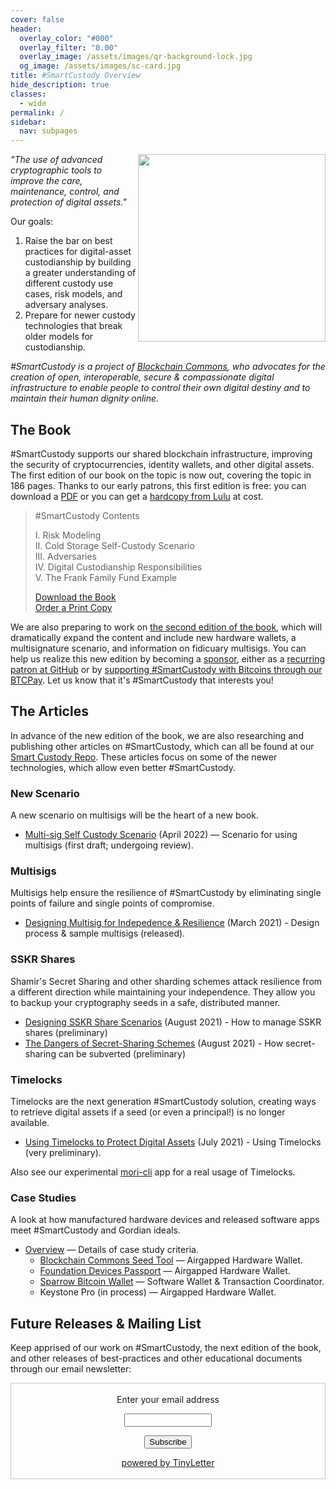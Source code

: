 ```yaml
---
cover: false
header:
  overlay_color: "#000"
  overlay_filter: "0.00"
  overlay_image: /assets/images/qr-background-lock.jpg
  og_image: /assets/images/sc-card.jpg
title: #SmartCustody Overview
hide_description: true
classes:
  - wide
permalink: /
sidebar:
  nav: subpages
---
```


<a href="https://bit.ly/SmartCustodyBookV101"><img src="http://www.smartcustody.com/assets/images/book-cover-v1-med.jpg" width=300 align="right"></a>*"The use of advanced cryptographic tools to improve the care, maintenance, control, and protection of digital assets."*

Our goals:

1. Raise the bar on best practices for digital-asset custodianship by building a greater understanding of different custody use cases, risk models, and adversary analyses.
2. Prepare for newer custody technologies that break older models for custodianship.

_#SmartCustody is a project of [Blockchain Commons](https://www.BlockchainCommons.com), who advocates for the creation of open, interoperable, secure & compassionate digital infrastructure to enable people to control their own digital destiny and to maintain their human dignity online._

## The Book

#SmartCustody supports our shared blockchain infrastructure, improving the security of cryptocurrencies, identity wallets, and other digital assets. The first edition of our book on the topic is now out, covering the topic in 186 pages. Thanks to our early patrons, this first edition is free: you can download a [PDF](https://bit.ly/SmartCustodyBookV101) or you can get a [hardcopy from Lulu](https://bit.ly/SmartCustodyBookViaLulu) at cost.

> #SmartCustody Contents
> 
> I. Risk Modeling<br>
> II. Cold Storage Self-Custody Scenario<br>
> III. Adversaries<br>
> IV. Digital Custodianship Responsibilities<br>
> V. The Frank Family Fund Example
>
> [Download the Book](https://bit.ly/SmartCustodyBookV101)<br>
> [Order a Print Copy](https://bit.ly/SmartCustodyBookViaLulu)

We are also preparing to work on [the second edition of the book](https://github.com/BlockchainCommons/SmartCustodyBook/blob/master/TODO.md), which will dramatically expand the content and include new hardware wallets, a multisignature scenario, and information on fidicuary multisigs. You can help us realize this new edition by becoming a [sponsor](https://www.smartcustody.com/sponsors/), either as a [recurring patron at GitHub](https://github.com/sponsors/BlockchainCommons) or by [supporting #SmartCustody with Bitcoins through our BTCPay](https://btcpay.blockchaincommons.com/). Let us know that it's #SmartCustody that interests you!

## The Articles

In advance of the new edition of the book, we are also researching and publishing other articles on #SmartCustody, which can all be found at our [Smart Custody Repo](https://github.com/BlockchainCommons/SmartCustody). These articles focus on some of the newer technologies, which allow even better #SmartCustody.

### New Scenario

A new scenario on multisigs will be the heart of a new book.

* [Multi-sig Self Custody Scenario](https://github.com/BlockchainCommons/SmartCustody/blob/master/Docs/Scenario-Multisig.md) (April 2022) — Scenario for using multisigs (first draft; undergoing review).

### Multisigs

Multisigs help ensure the resilience of #SmartCustody by eliminating single points of failure and single points of compromise.

* [Designing Multisig for Indepedence & Resilience](https://github.com/BlockchainCommons/SmartCustody/blob/master/Docs/Multisig.md) (March 2021) - Design process & sample multisigs (released).

### SSKR Shares

Shamir's Secret Sharing and other sharding schemes attack resilience from a different direction while maintaining your independence. They allow you to backup your cryptography seeds in a safe, distributed manner.

* [Designing SSKR Share Scenarios](https://github.com/BlockchainCommons/SmartCustody/blob/master/Docs/SSKR-Sharing.md) (August 2021) - How to manage SSKR shares (preliminary)
* [The Dangers of Secret-Sharing Schemes](https://github.com/BlockchainCommons/SmartCustody/blob/master/Docs/SSKR-Dangers.md) (August 2021) - How secret-sharing can be subverted (preliminary)

### Timelocks

Timelocks are the next generation #SmartCustody solution, creating ways to retrieve digital assets if a seed (or even a principal!) is no longer available. 

* [Using Timelocks to Protect Digital Assets](https://github.com/BlockchainCommons/SmartCustody/blob/master/Docs/Timelocks.md) (July 2021) - Using Timelocks (very preliminary).

Also see our experimental [mori-cli](https://github.com/BlockchainCommons/mori-cli) app for a real usage of Timelocks.

### Case Studies

A look at how manufactured hardware devices and released software apps meet #SmartCustody and Gordian ideals.

* [Overview](https://github.com/BlockchainCommons/SmartCustody/blob/master/Docs/Case-Studies-Overview.md) — Details of case study criteria.
   * [Blockchain Commons Seed Tool](https://github.com/BlockchainCommons/SmartCustody/blob/master/Docs/Case-Study-SeedTool.md) — Airgapped Hardware Wallet.
   * [Foundation Devices Passport](https://github.com/BlockchainCommons/SmartCustody/blob/master/Docs/Case-Study-Passport.md) — Airgapped Hardware Wallet.
   * [Sparrow Bitcoin Wallet](https://github.com/BlockchainCommons/SmartCustody/blob/master/Docs/Case-Study-Sparrow.md) — Software Wallet & Transaction Coordinator.
   * Keystone Pro (in process) — Airgapped Hardware Wallet.

## Future Releases & Mailing List

Keep apprised of our work on #SmartCustody, the next edition of the book, and other releases of best-practices and other educational documents through our email newsletter:

<form style="border:1px solid #ccc;padding:3px;text-align:center;" action="https://tinyletter.com/SmartCustody" method="post" target="popupwindow" onsubmit="window.open('https://tinyletter.com/SmartCustody', 'popupwindow', 'scrollbars=yes,width=800,height=600');return true"><p><label for="tlemail">Enter your email address</label></p><p><input type="text" style="width:140px" name="email" id="tlemail" /></p><input type="hidden" value="1" name="embed"/><input type="submit" value="Subscribe" /><p><a href="https://tinyletter.com" target="_blank">powered by TinyLetter</a></p></form>

